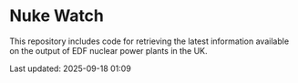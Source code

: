 # Nuke Watch

This repository includes code for retrieving the latest information available on the output of EDF nuclear power plants in the UK.

Last updated: 2025-09-18 01:09